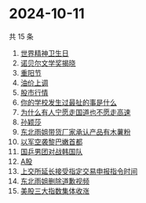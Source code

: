 # 2024-10-11

共 15 条

<!-- BEGIN -->
<!-- 最后更新时间 Fri Oct 11 2024 20:17:46 GMT+0800 (China Standard Time) -->

1. [世界精神卫生日](https://www.zhihu.com/search?q=%E4%B8%96%E7%95%8C%E7%B2%BE%E7%A5%9E%E5%8D%AB%E7%94%9F%E6%97%A5)
1. [诺贝尔文学奖揭晓](https://www.zhihu.com/search?q=%E8%AF%BA%E8%B4%9D%E5%B0%94%E6%96%87%E5%AD%A6%E5%A5%96%E6%8F%AD%E6%99%93)
1. [重阳节](https://www.zhihu.com/search?q=%E9%87%8D%E9%98%B3%E8%8A%82)
1. [油价上调](https://www.zhihu.com/search?q=%E6%B2%B9%E4%BB%B7%E4%B8%8A%E8%B0%83)
1. [股市行情](https://www.zhihu.com/search?q=%E8%82%A1%E5%B8%82%E8%A1%8C%E6%83%85)
1. [你的学校发生过最扯的事是什么](https://www.zhihu.com/search?q=%E4%BD%A0%E7%9A%84%E5%AD%A6%E6%A0%A1%E5%8F%91%E7%94%9F%E8%BF%87%E6%9C%80%E6%89%AF%E7%9A%84%E4%BA%8B%E6%98%AF%E4%BB%80%E4%B9%88)
1. [为什么有人宁愿走国道也不愿走高速](https://www.zhihu.com/search?q=%E4%B8%BA%E4%BB%80%E4%B9%88%E6%9C%89%E4%BA%BA%E5%AE%81%E6%84%BF%E8%B5%B0%E5%9B%BD%E9%81%93%E4%B9%9F%E4%B8%8D%E6%84%BF%E8%B5%B0%E9%AB%98%E9%80%9F%20)
1. [孙颖莎](https://www.zhihu.com/search?q=%E5%AD%99%E9%A2%96%E8%8E%8E)
1. [东北雨姐带货厂家承认产品有木薯粉](https://www.zhihu.com/search?q=%E4%B8%9C%E5%8C%97%E9%9B%A8%E5%A7%90%E5%B8%A6%E8%B4%A7%E5%8E%82%E5%AE%B6%E6%89%BF%E8%AE%A4%E4%BA%A7%E5%93%81%E6%9C%89%E6%9C%A8%E8%96%AF%E7%B2%89)
1. [以军空袭黎巴嫩首都](https://www.zhihu.com/search?q=%E4%BB%A5%E5%86%9B%E7%A9%BA%E8%A2%AD%E9%BB%8E%E5%B7%B4%E5%AB%A9%E9%A6%96%E9%83%BD)
1. [国乒男团对战韩国队](https://www.zhihu.com/search?q=%E5%9B%BD%E4%B9%92%E7%94%B7%E5%9B%A2%E5%AF%B9%E6%88%98%E9%9F%A9%E5%9B%BD%E9%98%9F)
1. [A股](https://www.zhihu.com/search?q=A%E8%82%A1)
1. [上交所延长接受指定交易申报指令时间](https://www.zhihu.com/search?q=%E4%B8%8A%E4%BA%A4%E6%89%80%E5%BB%B6%E9%95%BF%E6%8E%A5%E5%8F%97%E6%8C%87%E5%AE%9A%E4%BA%A4%E6%98%93%E7%94%B3%E6%8A%A5%E6%8C%87%E4%BB%A4%E6%97%B6%E9%97%B4)
1. [东北雨姐删除道歉视频](https://www.zhihu.com/search?q=%E4%B8%9C%E5%8C%97%E9%9B%A8%E5%A7%90%E5%88%A0%E9%99%A4%E9%81%93%E6%AD%89%E8%A7%86%E9%A2%91)
1. [美股三大指数集体收涨](https://www.zhihu.com/search?q=%E7%BE%8E%E8%82%A1%E4%B8%89%E5%A4%A7%E6%8C%87%E6%95%B0%E9%9B%86%E4%BD%93%E6%94%B6%E6%B6%A8)

<!-- END -->
